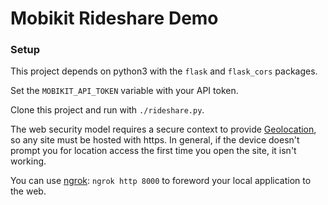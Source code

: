 # Mobikit Rideshare Demo

### Setup

This project depends on python3 with the `flask` and `flask_cors` packages.


Set the `MOBIKIT_API_TOKEN` variable with your API token.

Clone this project and run with `./rideshare.py`.

The web security model requires a secure context to provide [Geolocation](https://developer.mozilla.org/en-US/docs/Web/API/Geolocation_API), so any site must be hosted with https.
In general, if the device doesn't prompt you for location access the first time you open the site, it isn't working.

You can use [ngrok](https://ngrok.com/): `ngrok http 8000` to foreword your local application to the web.

